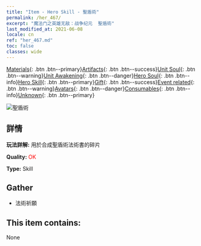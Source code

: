 ```yaml
---
title: "Item - Hero Skill - 聖盾術"
permalink: /her_467/
excerpt: "魔法门之英雄无敌：战争纪元  聖盾術"
last_modified_at: 2021-06-08
locale: cn
ref: "her_467.md"
toc: false
classes: wide
---
```

 [Materials](/ItemsCN/){: .btn .btn--primary}[Artifacts](/ItemsCN/Artifacts/){: .btn .btn--success}[Unit Soul](/ItemsCN/UnitSoul/){: .btn .btn--warning}[Unit Awakening](/ItemsCN/UnitAwakening/){: .btn .btn--danger}[Hero Soul](/ItemsCN/HeroSoul/){: .btn .btn--info}[Hero Skill](/ItemsCN/HeroSkill/){: .btn .btn--primary}[Gift](/ItemsCN/Gift/){: .btn .btn--success}[Event related](/ItemsCN/Events/){: .btn .btn--warning}[Avatars](/ItemsCN/Avatars/){: .btn .btn--danger}[Consumables](/ItemsCN/Consumables/){: .btn .btn--info}[Unknown](/ItemsCN/Unknown/){: .btn .btn--primary}

 ![聖盾術](/images/t/ps_shengdunshu.png)

## 詳情
 **玩法詳解:** 用於合成聖盾術法術書的碎片

 **Quality:** <span style="color: #FF0000">OK</span>

 **Type:** Skill

## Gather

*    法術祈願 

## This item contains:

  None

